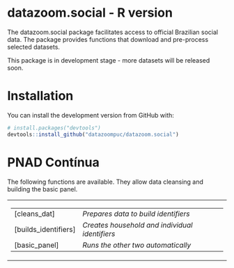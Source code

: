 # datazoom.social - R version

The datazoom.social package facilitates access to official 
Brazilian social data. The package provides functions that 
download and pre-process selected datasets.

This package is in development stage - more datasets will
be released soon.

# Installation

You can install the development version from GitHub with:

``` r
# install.packages("devtools")
devtools::install_github("datazoompuc/datazoom.social")
```

# PNAD Contínua

The following functions are available. They allow data 
cleansing and building the basic panel.

<table>
<tr>
<td>

|                               |                                                         |
|-------------------------------|---------------------------------------------------------|
| [cleans_dat]                  | *Prepares data to build identifiers*                    |
| [builds_identifiers]          | *Creates household and individual identifiers*          |
| [basic_panel]                 | *Runs the other two automatically*                      |

</td>
</tr>
</table>

